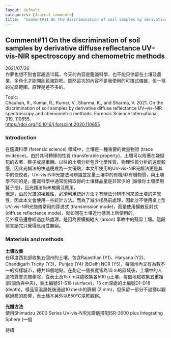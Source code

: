 ```yaml
---
layout: default
categories: [Journal comments]
title:  "Comment#11 On the discrimination of soil samples by derivative diffuse reflectance UV–vis-NIR spectroscopy and chemometric methods"
---  
```

## Comment#11 On the discrimination of soil samples by derivative diffuse reflectance UV–vis-NIR spectroscopy and chemometric methods  
2021/07/26  
作夢也想不到會寫超過10篇，今天的內容是鑑識科學，也不能只停留在土壤及農業，多角化才能開創藍海對吧。雖然這次的內容不是我使用的可攜式儀器，但一樣的光譜範圍，原理是差不多的。  
  
Topic:  
Chauhan, R., Kumar, R., Kumar, V., Sharma, K., and Sharma, V. 2021. On the discrimination of soil samples by derivative diffuse reflectance UV–vis-NIR spectroscopy and chemometric methods. Forensic Science International, 319, 110655.  
<a href="https://doi.org/10.1016/j.forsciint.2020.110655" target="_blank">https://doi.org/10.1016/j.forsciint.2020.110655</a>  
  
### Introduction  
在鑑識科學 (forensic science) 領域中，土壤是一種重要的微量物證 (trace evidence)。由於其可轉移的性質 (transferable property)，土壤可以附著在嫌疑犯的衣著、鞋子或是車輛。以往的土壤分析包含化學性質、物理性質分析的速度較慢，因此光譜法的快速便成為一大優點，本文所使用的UV-vis-NIR光譜法更是其中的佼佼者。UV-vis-NIR光譜法可辨識並定量土壤中的有機/非有機物質，與土壤學不同的是，鑑識科學中通常能夠取得的土壤樣品量是非常少的 (誰像你土壤學用鏟子挖)，且光譜法尚未被廣泛應用。  
但是，由於光譜的複雜性，必須利用統計方法才有辦法分辨不同來源土壤的差異性，因此本文會使用一些統計方法。而為了減少樣品前處理，因此並不使用桌上型UV-vis-NIR光譜儀常用的穿透式 (transmission mode)，而是使用擴散反射式 (diffuse reflectance mode)，就如同在土壤近地感測上所使用的。  
另外樣品還會經過加熱處理，是因為要模擬縱火 (arson) 事故中的殘留土壤。這段前言讀完只覺得應用性無窮。  
  
### Materials and methods  
**土壤收集**  
在印度西北部收集五個州的土壤，包含Rajasthan (Y1)、Haryana (Y2)、Chandigarh Tricity (Y3)、Punjab (Y4) 及Delhi NCR (Y5)，每個州內又有為數不一的採樣城市，總共18個地點。在劃定一個長寬皆為10 m的區域後，土壤中的人造物質會先被移除，從表土及15 cm深處收集各500 g土壤，每個地點收集五重複 (四個角與中央)，表土編號S1-S18 (surface)，15 cm深處的土編號D1-D18 (depth)。樣品室溫風乾後通過10 mesh的篩網 (2 mm)，但保留一部分不過篩以觀察過篩的影響，表土樣本另外以650&deg;C烘乾觀察。  
  
**光譜方法**  
使用Shimadzu 2600 Series UV-vis-NIR光譜儀搭配ISR-2600 plus Integrating Sphere (一個

待續





